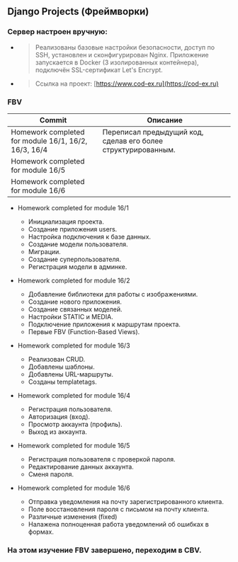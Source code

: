 ## Django Projects (Фреймворки)

### Сервер настроен вручную:

  - > Реализованы базовые настройки безопасности, доступ по SSH, установлен и сконфигурирован
    > Nginx. Приложение запускается в Docker (3 изолированных контейнера), подключён SSL-сертификат Let's Encrypt.

  - > Ссылка на проект: [https://www.cod-ex.ru](https://cod-ex.ru)

### FBV

| Commit                                               | Описание                                                      |
|------------------------------------------------------|---------------------------------------------------------------|
| Homework completed for module 16/1, 16/2, 16/3, 16/4 | Переписал предыдущий код, сделав его более структурированным. |
| Homework completed for module 16/5                   |                                                               |
| Homework completed for module 16/6                   |                                                               |


- Homework completed for module 16/1
    - Инициализация проекта.
    - Создание приложения users.
    - Настройка подключения к базе данных.
    - Создание модели пользователя.
    - Миграции.
    - Создание суперпользователя.
    - Регистрация модели в админке.

- Homework completed for module 16/2
    - Добавление библиотеки для работы с изображениями.
    - Создание нового приложения.
    - Создание связанных моделей.
    - Настройки STATIC и MEDIA.
    - Подключение приложения к маршрутам проекта.
    - Первые FBV (Function-Based Views).

- Homework completed for module 16/3
    - Реализован CRUD.
    - Добавлены шаблоны.
    - Добавлены URL-маршруты.
    - Созданы templatetags.

- Homework completed for module 16/4
    - Регистрация пользователя.
    - Авторизация (вход).
    - Просмотр аккаунта (профиль).
    - Выход из аккаунта.

- Homework completed for module 16/5
    - Регистрация пользователя с проверкой пароля.
    - Редактирование данных аккаунта.
    - Сменя пароля.

- Homework completed for module 16/6
    - Отправка уведомления на почту зарегистрированного клиента.
    - Поле восстановления пароля с письмом на почту клиента.
    - Различные изменения (fixed)
    - Налажена полноценная работа уведомлений об ошибках в формах.

### На этом изучение FBV завершено, переходим в CBV.